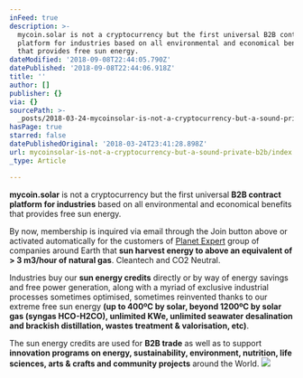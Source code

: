 ```yaml
---
inFeed: true
description: >-
  mycoin.solar is not a cryptocurrency but the first universal B2B contract
  platform for industries based on all environmental and economical benefits
  that provides free sun energy.
dateModified: '2018-09-08T22:44:05.790Z'
datePublished: '2018-09-08T22:44:06.918Z'
title: ''
author: []
publisher: {}
via: {}
sourcePath: >-
  _posts/2018-03-24-mycoinsolar-is-not-a-cryptocurrency-but-a-sound-private-b2b.md
hasPage: true
starred: false
datePublishedOriginal: '2018-03-24T23:41:28.898Z'
url: mycoinsolar-is-not-a-cryptocurrency-but-a-sound-private-b2b/index.html
_type: Article

---
```

**mycoin.solar** is not a cryptocurrency but the first universal **B2B contract platform for industries** based on all environmental and economical benefits that provides free sun energy.

By now, membership is inquired via email through the Join button above or activated automatically for the customers of [Planet Expert][0] group of companies around Earth that **sun harvest energy to above an equivalent of \> 3 m3/hour of natural gas**. Cleantech and CO2 Neutral.

Industries buy our **sun energy credits** directly or by way of energy savings and free power generation, along with a myriad of exclusive industrial processes sometimes optimised, sometimes reinvented thanks to our extreme free sun energy **(up to 400ºC by solar, beyond 1200ºC by solar gas (syngas HCO-H2CO), unlimited KWe, unlimited seawater desalination and brackish distillation, wastes treatment & valorisation, etc)**.

The sun energy credits are used for **B2B trade** as well as to support **innovation programs on energy, sustainability, environment, nutrition, life sciences, arts & crafts and community projects** around the World.
![](https://s3-us-west-2.amazonaws.com/the-grid-img/p/dba87c0654c95969709407fc79399d967d93983d.jpg)

[0]: http://planet.expert/ "Planet Expert"